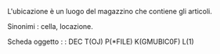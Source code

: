 L'ubicazione è un luogo del magazzino che contiene gli articoli.

Sinonimi :  cella, locazione.

Scheda oggetto
 :  : DEC T(OJ) P(*FILE) K(GMUBIC0F) L(1)
